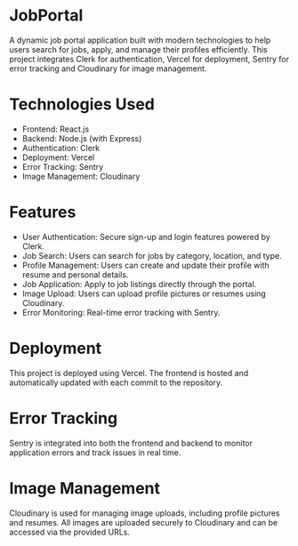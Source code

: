 # JobPortal
A dynamic job portal application built with modern technologies to help users search for jobs, apply, and manage their profiles efficiently. This project integrates Clerk for authentication, Vercel for deployment, Sentry for error tracking and Cloudinary for image management.

# Technologies Used
- Frontend: React.js 
- Backend: Node.js (with Express)
- Authentication: Clerk
- Deployment: Vercel
- Error Tracking: Sentry
- Image Management: Cloudinary 

# Features 
- User Authentication: Secure sign-up and login features powered by Clerk.
- Job Search: Users can search for jobs by category, location, and type.
- Profile Management: Users can create and update their profile with resume and personal details.
- Job Application: Apply to job listings directly through the portal.
- Image Upload: Users can upload profile pictures or resumes using Cloudinary.
- Error Monitoring: Real-time error tracking with Sentry.

# Deployment
This project is deployed using Vercel. The frontend is hosted and automatically updated with each commit to the repository.

# Error Tracking
Sentry is integrated into both the frontend and backend to monitor application errors and track issues in real time.

# Image Management
Cloudinary is used for managing image uploads, including profile pictures and resumes. All images are uploaded securely to Cloudinary and can be accessed via the provided URLs.
